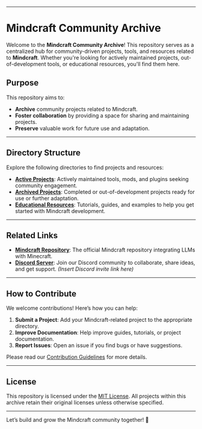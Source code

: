 
---

# **Mindcraft Community Archive**

Welcome to the **Mindcraft Community Archive**! This repository serves as a centralized hub for community-driven projects, tools, and resources related to **Mindcraft**. Whether you're looking for actively maintained projects, out-of-development tools, or educational resources, you'll find them here.

## **Purpose**
This repository aims to:
- **Archive** community projects related to Mindcraft.
- **Foster collaboration** by providing a space for sharing and maintaining projects.
- **Preserve** valuable work for future use and adaptation.

---

## **Directory Structure**
Explore the following directories to find projects and resources:

- **[Active Projects](/active-projects)**: Actively maintained tools, mods, and plugins seeking community engagement.
- **[Archived Projects](/archived-projects)**: Completed or out-of-development projects ready for use or further adaptation.
- **[Educational Resources](/educational-resources)**: Tutorials, guides, and examples to help you get started with Mindcraft development.

---

## **Related Links**
- **[Mindcraft Repository](https://github.com/kolbytn/mindcraft)**: The official Mindcraft repository integrating LLMs with Minecraft.
- **[Discord Server](https://discord.gg/RVRzqZGsyS)**: Join our Discord community to collaborate, share ideas, and get support. *(Insert Discord invite link here)*

---

## **How to Contribute**
We welcome contributions! Here’s how you can help:
1. **Submit a Project**: Add your Mindcraft-related project to the appropriate directory.
2. **Improve Documentation**: Help improve guides, tutorials, or project documentation.
3. **Report Issues**: Open an issue if you find bugs or have suggestions.

Please read our [Contribution Guidelines](CONTRIBUTING.md) for more details.

---

## **License**
This repository is licensed under the [MIT License](LICENSE). All projects within this archive retain their original licenses unless otherwise specified.

---

Let’s build and grow the Mindcraft community together! 🚀
